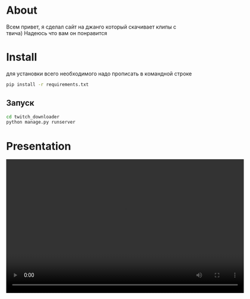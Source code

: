 # About 

Всем привет, я сделал сайт на джанго который скачивает клипы с твича)
Надеюсь что вам он понравится

# Install

для установки всего необходимого надо прописать в командной строке

```bash
pip install -r requirements.txt
```

## Запуск 
```bash
cd twitch_downloader
python manage.py runserver
```

# Presentation

<video width="640" height="360" controls>
  <source src="presentation\clips\presentation.mp4" type="video/mp4">
  Ваш браузер не поддерживает видео тег.
</video>
